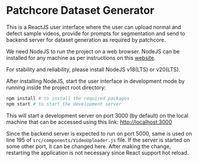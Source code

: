 # Patchcore Dataset Generator

This is a ReactJS user interface where the user can upload normal and defect sample videos, provide for prompts for segmentation and send to backend server for dataset generation as required by patchcore.

We need NodeJS to run the project on a web browser. NodeJS can be installed for any machine as per instructions on this [website](https://nodejs.org/en/download/).

For stability and reliability, please install NodeJS v18(LTS) or v20(LTS).

After installing NodeJS, start the user interface in development mode by running inside the project root directory:
```bash
npm install # to install the required packages
npm start # to start the development server
```

This will start a development server on port 3000 (by default) on the local machine that can be accessed using this link: [http://localhost:3000](http://localhost:3000)

Since the backend server is expected to run on port 5000, same is used on line 195 of `src/components/VideoUploader.js` file. If the server is started on some other port, it can be changed here. After making the change, restarting the application is not necessary since React support hot reload.
